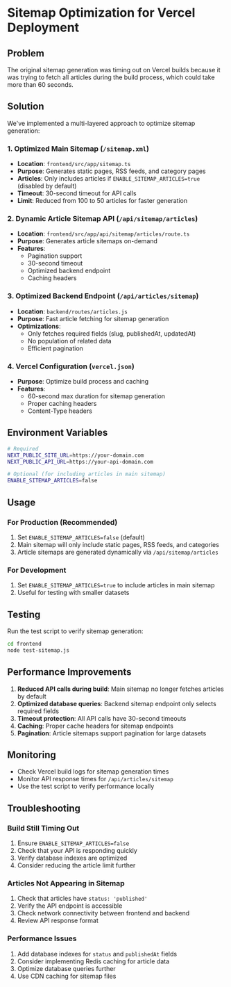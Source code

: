 # Sitemap Optimization for Vercel Deployment

## Problem
The original sitemap generation was timing out on Vercel builds because it was trying to fetch all articles during the build process, which could take more than 60 seconds.

## Solution
We've implemented a multi-layered approach to optimize sitemap generation:

### 1. Optimized Main Sitemap (`/sitemap.xml`)
- **Location**: `frontend/src/app/sitemap.ts`
- **Purpose**: Generates static pages, RSS feeds, and category pages
- **Articles**: Only includes articles if `ENABLE_SITEMAP_ARTICLES=true` (disabled by default)
- **Timeout**: 30-second timeout for API calls
- **Limit**: Reduced from 100 to 50 articles for faster generation

### 2. Dynamic Article Sitemap API (`/api/sitemap/articles`)
- **Location**: `frontend/src/app/api/sitemap/articles/route.ts`
- **Purpose**: Generates article sitemaps on-demand
- **Features**: 
  - Pagination support
  - 30-second timeout
  - Optimized backend endpoint
  - Caching headers

### 3. Optimized Backend Endpoint (`/api/articles/sitemap`)
- **Location**: `backend/routes/articles.js`
- **Purpose**: Fast article fetching for sitemap generation
- **Optimizations**:
  - Only fetches required fields (slug, publishedAt, updatedAt)
  - No population of related data
  - Efficient pagination

### 4. Vercel Configuration (`vercel.json`)
- **Purpose**: Optimize build process and caching
- **Features**:
  - 60-second max duration for sitemap generation
  - Proper caching headers
  - Content-Type headers

## Environment Variables

```bash
# Required
NEXT_PUBLIC_SITE_URL=https://your-domain.com
NEXT_PUBLIC_API_URL=https://your-api-domain.com

# Optional (for including articles in main sitemap)
ENABLE_SITEMAP_ARTICLES=false
```

## Usage

### For Production (Recommended)
1. Set `ENABLE_SITEMAP_ARTICLES=false` (default)
2. Main sitemap will only include static pages, RSS feeds, and categories
3. Article sitemaps are generated dynamically via `/api/sitemap/articles`

### For Development
1. Set `ENABLE_SITEMAP_ARTICLES=true` to include articles in main sitemap
2. Useful for testing with smaller datasets

## Testing

Run the test script to verify sitemap generation:

```bash
cd frontend
node test-sitemap.js
```

## Performance Improvements

1. **Reduced API calls during build**: Main sitemap no longer fetches articles by default
2. **Optimized database queries**: Backend sitemap endpoint only selects required fields
3. **Timeout protection**: All API calls have 30-second timeouts
4. **Caching**: Proper cache headers for sitemap endpoints
5. **Pagination**: Article sitemaps support pagination for large datasets

## Monitoring

- Check Vercel build logs for sitemap generation times
- Monitor API response times for `/api/articles/sitemap`
- Use the test script to verify performance locally

## Troubleshooting

### Build Still Timing Out
1. Ensure `ENABLE_SITEMAP_ARTICLES=false`
2. Check that your API is responding quickly
3. Verify database indexes are optimized
4. Consider reducing the article limit further

### Articles Not Appearing in Sitemap
1. Check that articles have `status: 'published'`
2. Verify the API endpoint is accessible
3. Check network connectivity between frontend and backend
4. Review API response format

### Performance Issues
1. Add database indexes for `status` and `publishedAt` fields
2. Consider implementing Redis caching for article data
3. Optimize database queries further
4. Use CDN caching for sitemap files 